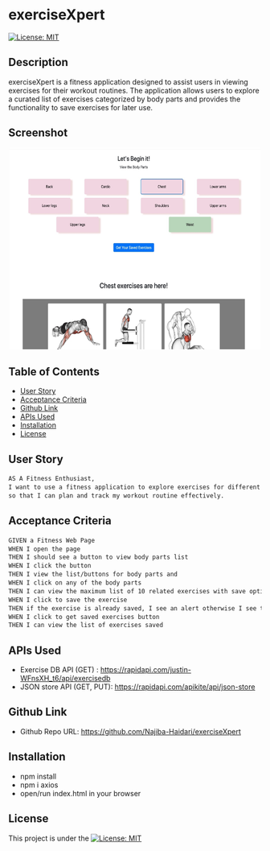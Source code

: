 # exerciseXpert

[![License: MIT](https://img.shields.io/badge/License-MIT-yellow.svg)](https://opensource.org/licenses/MIT)

## Description
exerciseXpert is a fitness application designed to assist users in viewing exercises for their workout routines. The application allows users to explore a curated list of exercises categorized by body parts and provides the functionality to save exercises for later use. 

## Screenshot

<p align="center">
  <img src="./images/screenshot.jpeg" alt="exercise" width="500" height="400" />
</p>

## Table of Contents

- [User Story](#use-story)
- [Acceptance Criteria](#acceptance-criteria)
- [Github Link](#github-link)
- [APIs Used](#apis-used)
- [Installation](#installation)
- [License](#license)

## User Story

```md
AS A Fitness Enthusiast,
I want to use a fitness application to explore exercises for different body parts,
so that I can plan and track my workout routine effectively.
```

## Acceptance Criteria

```md
GIVEN a Fitness Web Page
WHEN I open the page
THEN I should see a button to view body parts list
WHEN I click the button
THEN I view the list/buttons for body parts and
WHEN I click on any of the body parts
THEN I can view the maximum list of 10 related exercises with save option
WHEN I click to save the exercise
THEN if the exercise is already saved, I see an alert otherwise I see the button content is changed to saved
WHEN I click to get saved exercises button
THEN I can view the list of exercises saved
```

## APIs Used

- Exercise DB API (GET) : https://rapidapi.com/justin-WFnsXH_t6/api/exercisedb
- JSON store API (GET, PUT): https://rapidapi.com/apikite/api/json-store

## Github Link

- Github Repo URL: https://github.com/Najiba-Haidari/exerciseXpert

## Installation

- npm install
- npm i axios
- open/run index.html in your browser

## License

This project is under the [![License: MIT](https://img.shields.io/badge/License-MIT-yellow.svg)](https://opensource.org/licenses/MIT)
